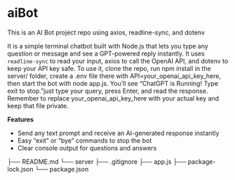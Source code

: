 # aiBot

This is an AI Bot project repo using axios, readline-sync, and dotenv

It is a simple terminal chatbot built with Node.js that lets you type any question or message and see a GPT-powered reply instantly.
It uses `readline-sync` to read your input, axios to call the OpenAI API, and dotenv to keep your API key safe.
To use it, clone the repo, run npm install in the server/ folder, create a .env file there with API=your_openai_api_key_here, then start the bot with node app.js.
You’ll see “ChatGPT is Running! Type exit to stop.”just type your query, press Enter, and read the response.
Remember to replace your_openai_api_key_here with your actual key and keep that file private.

**Features**

- Send any text prompt and receive an AI-generated response instantly
- Easy “exit” or “bye” commands to stop the bot
- Clear console output for questions and answers

├── README.md
└── server
├── .gitignore
├── app.js
├── package-lock.json
└── package.json
